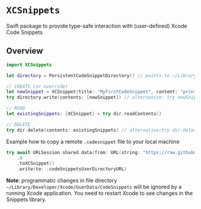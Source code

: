 # ``XCSnippets``

Swift package to provide type-safe interaction with (user-defined) Xcode Code Snippets

## Overview

```swift
import XCSnippets

let directory = PersistentCodeSnippetDirectory() // points to ~/Library/Developer/Xcode/UserData/CodeSnippets

// CREATE (or override)
let newSnippet = XCSnippet(title: "MyFirstCodeSnippet", content: "print(\"Hello World\")")
try directory.write(contents: [newSnippet]) // alternative: try newSnippet.write(to: URL.codeSnippetsUserDirectoryURL)

// READ
let existingSnippets: [XCSnippet] = try dir.readContents()

// DELETE
try dir.delete(contents: existingSnippets) // alternative:try dir.delete(contentWithId: newSnippet.id)
```

Example how to copy a remote `.codesnippet` file to your local machine

```swift
try await URLSession.shared.data(from: URL(string: "https://raw.githubusercontent.com/burczyk/XcodeSwiftSnippets/master/swift-forin.codesnippet")!)
    .0
    .toXCSnippet()
    .write(to: .codeSnippetsUserDirectoryURL)
```

**Note**: programmatic changes in file directory ` ~/Library/Developer/Xcode/UserData/CodeSnippets` will be ignored by a running Xcode application. You need to restart Xcode to see changes in the Snippets library.
